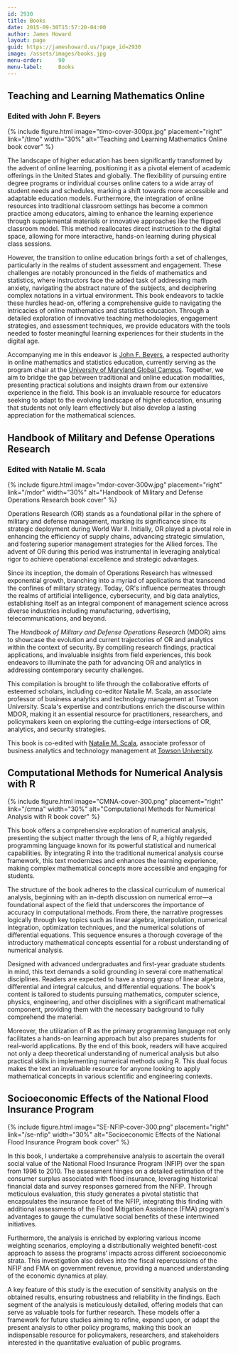 ```yaml
---
id: 2930
title: Books
date: 2015-09-30T15:57:20-04:00
author: James Howard
layout: page
guid: https://jameshoward.us/?page_id=2930
image: /assets/images/books.jpg
menu-order:     90
menu-label:     Books
---
```


## Teaching and Learning Mathematics Online

### Edited with John F. Beyers

{% include figure.html image="tlmo-cover-300px.jpg"
   placement="right" link="/tlmo" width="30%"
   alt="Teaching and Learning Mathematics Online book cover" %}

The landscape of higher education has been significantly transformed
by the advent of online learning, positioning it as a pivotal element
of academic offerings in the United States and globally. The
flexibility of pursuing entire degree programs or individual courses
online caters to a wide array of student needs and schedules, marking
a shift towards more accessible and adaptable education models.
Furthermore, the integration of online resources into traditional
classroom settings has become a common practice among educators,
aiming to enhance the learning experience through supplemental
materials or innovative approaches like the flipped classroom model.
This method reallocates direct instruction to the digital space,
allowing for more interactive, hands-on learning during physical
class sessions.

However, the transition to online education brings forth a set of
challenges, particularly in the realms of student assessment and
engagement. These challenges are notably pronounced in the fields
of mathematics and statistics, where instructors face the added
task of addressing math anxiety, navigating the abstract nature of
the subjects, and deciphering complex notations in a virtual
environment. This book endeavors to tackle these hurdles head-on,
offering a comprehensive guide to navigating the intricacies of
online mathematics and statistics education. Through a detailed
exploration of innovative teaching methodologies, engagement
strategies, and assessment techniques, we provide educators with
the tools needed to foster meaningful learning experiences for their
students in the digital age.

Accompanying me in this endeavor is [John F.
Beyers](https://www.linkedin.com/in/john-beyers-ph-d-8948a59/), a
respected authority in online mathematics and statistics education,
currently serving as the program chair at the [University of Maryland
Global Campus](http://www.umuc.edu/). Together, we aim to bridge
the gap between traditional and online education modalities,
presenting practical solutions and insights drawn from our extensive
experience in the field. This book is an invaluable resource for
educators seeking to adapt to the evolving landscape of higher
education, ensuring that students not only learn effectively but
also develop a lasting appreciation for the mathematical sciences.

## Handbook of Military and Defense Operations Research

### Edited with Natalie M. Scala

{% include figure.html image="mdor-cover-300w.jpg"
   placement="right" link="/mdor" width="30%"
   alt="Handbook of Military and Defense Operations Research book cover" %}

Operations Research (OR) stands as a foundational pillar in the
sphere of military and defense management, marking its significance
since its strategic deployment during World War II. Initially, OR
played a pivotal role in enhancing the efficiency of supply chains,
advancing strategic simulation, and fostering superior management
strategies for the Allied forces. The advent of OR during this
period was instrumental in leveraging analytical rigor to achieve
operational excellence and strategic advantages.

Since its inception, the domain of Operations Research has witnessed
exponential growth, branching into a myriad of applications that
transcend the confines of military strategy. Today, OR's influence
permeates through the realms of artificial intelligence, cybersecurity,
and big data analytics, establishing itself as an integral component
of management science across diverse industries including manufacturing,
advertising, telecommunications, and beyond.

The _Handbook of Military and Defense Operations Research_ (MDOR)
aims to showcase the evolution and current trajectories of OR and
analytics within the context of security. By compiling research
findings, practical applications, and invaluable insights from field
experiences, this book endeavors to illuminate the path for advancing
OR and analytics in addressing contemporary security challenges.

This compilation is brought to life through the collaborative efforts
of esteemed scholars, including co-editor Natalie M. Scala, an
associate professor of business analytics and technology management
at Towson University. Scala's expertise and contributions enrich
the discourse within MDOR, making it an essential resource for
practitioners, researchers, and policymakers keen on exploring the
cutting-edge intersections of OR, analytics, and security strategies.

This book is co-edited with [Natalie M.
Scala](https://www.drnataliescala.com/), associate professor of
business analytics and technology management at [Towson
University](https://fusion.towson.edu/www/cbe/DigitalMeasures/faculty_profile_main.cfm?FacMem=nscala).

## Computational Methods for Numerical Analysis with R

{% include figure.html image="CMNA-cover-300.png"
   placement="right" link="/cmna" width="30%"
   alt="Computational Methods for Numerical Analysis with R book cover" %}

This book offers a comprehensive exploration of numerical analysis,
presenting the subject matter through the lens of R, a highly
regarded programming language known for its powerful statistical
and numerical capabilities. By integrating R into the traditional
numerical analysis course framework, this text modernizes and
enhances the learning experience, making complex mathematical
concepts more accessible and engaging for students.

The structure of the book adheres to the classical curriculum of
numerical analysis, beginning with an in-depth discussion on numerical
error—a foundational aspect of the field that underscores the
importance of accuracy in computational methods. From there, the
narrative progresses logically through key topics such as linear
algebra, interpolation, numerical integration, optimization techniques,
and the numerical solutions of differential equations. This sequence
ensures a thorough coverage of the introductory mathematical concepts
essential for a robust understanding of numerical analysis.

Designed with advanced undergraduates and first-year graduate
students in mind, this text demands a solid grounding in several
core mathematical disciplines. Readers are expected to have a strong
grasp of linear algebra, differential and integral calculus, and
differential equations. The book's content is tailored to students
pursuing mathematics, computer science, physics, engineering, and
other disciplines with a significant mathematical component, providing
them with the necessary background to fully comprehend the material.

Moreover, the utilization of R as the primary programming language
not only facilitates a hands-on learning approach but also prepares
students for real-world applications. By the end of this book,
readers will have acquired not only a deep theoretical understanding
of numerical analysis but also practical skills in implementing
numerical methods using R. This dual focus makes the text an
invaluable resource for anyone looking to apply mathematical concepts
in various scientific and engineering contexts.


## Socioeconomic Effects of the National Flood Insurance Program

{% include figure.html image="SE-NFIP-cover-300.png"
   placement="right" link="/se-nfip" width="30%"
   alt="Socioeconomic Effects of the National Flood Insurance Program book cover" %}

In this book, I undertake a comprehensive analysis to ascertain the
overall social value of the National Flood Insurance Program (NFIP)
over the span from 1996 to 2010. The assessment hinges on a detailed
estimation of the consumer surplus associated with flood insurance,
leveraging historical financial data and survey responses garnered
from the NFIP. Through meticulous evaluation, this study generates
a pivotal statistic that encapsulates the insurance facet of the
NFIP, integrating this finding with additional assessments of the
Flood Mitigation Assistance (FMA) program's advantages to gauge the
cumulative social benefits of these intertwined initiatives.

Furthermore, the analysis is enriched by exploring various income
weighting scenarios, employing a distributionally weighted benefit-cost
approach to assess the programs’ impacts across different socioeconomic
strata. This investigation also delves into the fiscal repercussions
of the NFIP and FMA on government revenue, providing a nuanced
understanding of the economic dynamics at play.

A key feature of this study is the execution of sensitivity analysis
on the obtained results, ensuring robustness and reliability in the
findings. Each segment of the analysis is meticulously detailed,
offering models that can serve as valuable tools for further research.
These models offer a framework for future studies aiming to refine,
expand upon, or adapt the present analysis to other policy programs,
making this book an indispensable resource for policymakers,
researchers, and stakeholders interested in the quantitative
evaluation of public programs.
